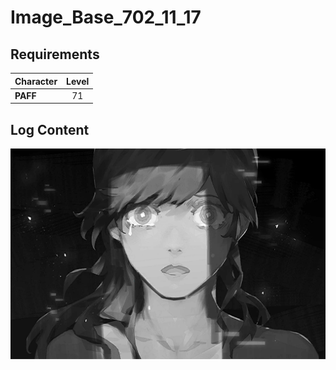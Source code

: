 # Image_Base_702_11_17
## Requirements
|Character|Level|
|---------|:---:|
|**PAFF** | 71  |

## Log Content
![pos5402.png](./attachments/pos5402.png)